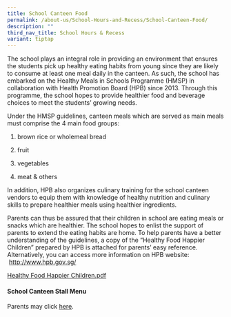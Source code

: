 ```yaml
---
title: School Canteen Food
permalink: /about-us/School-Hours-and-Recess/School-Canteen-Food/
description: ""
third_nav_title: School Hours & Recess
variant: tiptap
---
```

<p>The school plays an integral role in providing an environment that ensures
the students pick up healthy eating habits from young since they are likely
to consume at least one meal daily in the canteen. As such, the school
has embarked on the Healthy Meals in Schools Programme (HMSP) in collaboration
with Health Promotion Board (HPB) since 2013. Through this programme, the
school hopes to provide healthier food and beverage choices to meet the
students’ growing needs.</p>
<p>Under the HMSP guidelines, canteen meals which are served as main meals
must comprise the 4 main food groups:</p>
<ol>
<li>
<p>brown rice or wholemeal bread</p>
</li>
<li>
<p>fruit</p>
</li>
<li>
<p>vegetables</p>
</li>
<li>
<p>meat &amp; others</p>
</li>
</ol>
<p>In addition, HPB also organizes culinary training for the school canteen
vendors to equip them with knowledge of healthy nutrition and culinary
skills to prepare healthier meals using healthier ingredients.</p>
<p>Parents can thus be assured that their children in school are eating meals
or snacks which are healthier. The school hopes to enlist the support of
parents to extend the eating habits are home. To help parents have a better
understanding of the guidelines, a copy of the “Healthy Food Happier Children”
prepared by HPB is attached for parents’ easy reference. Alternatively,
you can access more information on HPB website: &nbsp;<a href="http://www.hpb.gov.sg/" rel="noopener noreferrer nofollow" target="_blank">http://www.hpb.gov.sg/</a>
</p>
<p><a href="/files/Healthy%20Food%20Happier%20Children.pdf" rel="noopener noreferrer nofollow" target="_blank">Healthy Food Happier Children.pdf</a>
</p>
<h4><strong>School Canteen Stall Menu</strong></h4>
<p>Parents may click&nbsp;<a href="/files/Canteen_stall_menus_01012025.pdf" rel="noopener nofollow" target="_blank">here</a>.</p>